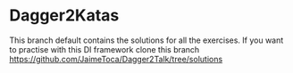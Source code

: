 # Dagger2Katas
This branch default contains the solutions for all the exercises. If you want to practise with this DI framework clone this branch https://github.com/JaimeToca/Dagger2Talk/tree/solutions
